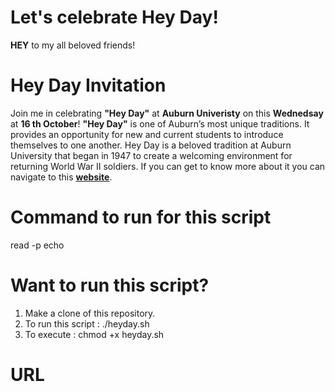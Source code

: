 # Let's celebrate Hey Day!
**HEY** to my all beloved friends!
# Hey Day Invitation
Join me in celebrating **"Hey Day"** at **Auburn Univeristy** on this **Wednedsay** at **16 th October**! **"Hey Day"** is one of Auburn’s most unique traditions. It provides an opportunity for new and current students to introduce themselves to one another. Hey Day is a beloved tradition at Auburn University that began in 1947 to create a welcoming environment for returning World War II soldiers. If you can get to know more about it you can navigate to this **[website](https://sga.auburn.edu/hey-day/)**.
# Command to run for this script
read -p echo
# Want to run this script?
1. Make a clone of this repository.
2. To run this script : ./heyday.sh
3. To execute : chmod +x heyday.sh
# URL
